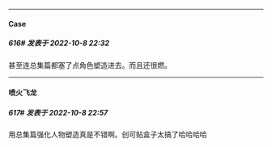 

*****

####  Case  
##### 616#       发表于 2022-10-8 22:32

甚至连总集篇都塞了点角色塑造进去。而且还很燃。



*****

####  喷火飞龙  
##### 617#       发表于 2022-10-8 22:57

用总集篇强化人物塑造真是不错啊。创可贴盒子太搞了哈哈哈哈

